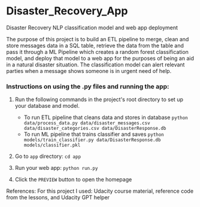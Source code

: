# Disaster_Recovery_App
Disaster Recovery NLP classification model and web app deployment

The purpose of this project is to build an ETL pipeline to merge, clean and store messages data in a SQL table, 
retrieve the data from the table and pass it through a ML Pipeline which creates a random forest classification model, 
and deploy that model to a web app for the purposes of being an aid in a natural disaster situation. The classification model
can alert relevant parties when a message shows someone is in urgent need of help.

### Instructions on using the .py files and running the app:
1. Run the following commands in the project's root directory to set up your database and model.

    - To run ETL pipeline that cleans data and stores in database
        `python data/process_data.py data/disaster_messages.csv data/disaster_categories.csv data/DisasterResponse.db`
    - To run ML pipeline that trains classifier and saves
        `python models/train_classifier.py data/DisasterResponse.db models/classifier.pkl`

2. Go to `app` directory: `cd app`

3. Run your web app: `python run.py`

4. Click the `PREVIEW` button to open the homepage

References:
For this project I used: Udacity course material, reference code from the lessons, and Udacity GPT helper
